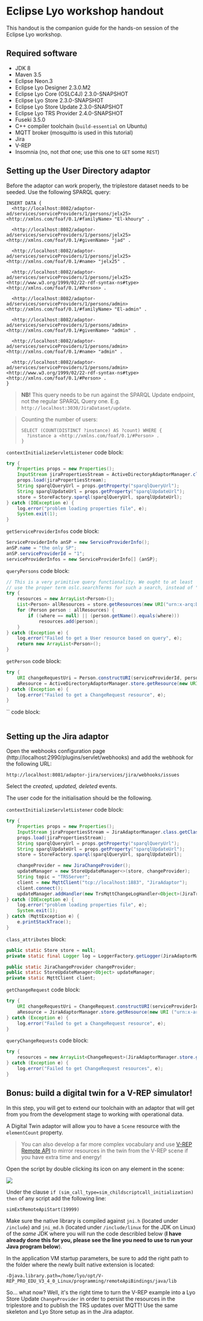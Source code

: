 # Eclipse Lyo workshop handout

This handout is the companion guide for the hands-on session of the Eclipse Lyo workshop.

## Required software

- JDK 8
- Maven 3.5
- Eclipse Neon.3
- Eclipse Lyo Designer 2.3.0.M2
- Eclipse Lyo Core (OSLC4J) 2.3.0-SNAPSHOT
- Eclipse Lyo Store 2.3.0-SNAPSHOT
- Eclipse Lyo Store Update 2.3.0-SNAPSHOT
- Eclipse Lyo TRS Provider 2.4.0-SNAPSHOT
- Fuseki 3.5.0
- C++ compiler toolchain (`build-essential` on Ubuntu)
- MQTT broker (mosquitto is used in this tutorial)
- Jira
- V-REP
- Insomnia (no, not _that_ one; use this one to `GET` some `REST`)

## Setting up the User Directory adaptor

Before the adaptor can work properly, the triplestore dataset needs to be seeded. Use the following SPARQL query:

```sparql
INSERT DATA {
  <http://localhost:8082/adaptor-ad/services/serviceProviders/1/persons/jelx25> <http://xmlns.com/foaf/0.1/#familyName> "El-khoury" .

  <http://localhost:8082/adaptor-ad/services/serviceProviders/1/persons/jelx25> <http://xmlns.com/foaf/0.1/#givenName> "jad" .

  <http://localhost:8082/adaptor-ad/services/serviceProviders/1/persons/jelx25> <http://xmlns.com/foaf/0.1/#name> "jelx25" .

  <http://localhost:8082/adaptor-ad/services/serviceProviders/1/persons/jelx25> <http://www.w3.org/1999/02/22-rdf-syntax-ns#type> <http://xmlns.com/foaf/0.1/#Person> .

  <http://localhost:8082/adaptor-ad/services/serviceProviders/1/persons/admin> <http://xmlns.com/foaf/0.1/#familyName> "El-admin" .

  <http://localhost:8082/adaptor-ad/services/serviceProviders/1/persons/admin> <http://xmlns.com/foaf/0.1/#givenName> "admin" .

  <http://localhost:8082/adaptor-ad/services/serviceProviders/1/persons/admin> <http://xmlns.com/foaf/0.1/#name> "admin" .

  <http://localhost:8082/adaptor-ad/services/serviceProviders/1/persons/admin> <http://www.w3.org/1999/02/22-rdf-syntax-ns#type> <http://xmlns.com/foaf/0.1/#Person> .
}
```

> **NB!** This query needs to be run against the SPARQL Update endpoint, not the regular SPARQL Query one. E.g. `http://localhost:3030/JiraDataset/update`.

> Counting the number of users:
>
> ```sparql
> SELECT (COUNT(DISTINCT ?instance) AS ?count) WHERE {
>   ?instance a <http://xmlns.com/foaf/0.1/#Person> .
> }
> ```


`contextInitializeServletListener` code block:

```java
try {
    Properties props = new Properties();
    InputStream jiraPropertiesStream = ActiveDirectoryAdaptorManager.class.getClassLoader().getResourceAsStream("jira.properties");
    props.load(jiraPropertiesStream);
    String sparqlQueryUrl = props.getProperty("sparqlQueryUrl");
    String sparqlUpdateUrl = props.getProperty("sparqlUpdateUrl");
    store = StoreFactory.sparql(sparqlQueryUrl, sparqlUpdateUrl);
} catch (IOException e) {
    log.error("problem loading properties file", e);
    System.exit(1);
}
```

`getServiceProviderInfos` code block:

```java
ServiceProviderInfo anSP = new ServiceProviderInfo();
anSP.name = "the only SP";
anSP.serviceProviderId = "1";
serviceProviderInfos = new ServiceProviderInfo[] {anSP};
```

`queryPersons` code block:

```java
// This is a very primitive query functionality. We ought to at least
// use the proper term oslc.searchTerms for such a search, instead of "where".
try {
    resources = new ArrayList<Person>();
    List<Person> allResources = store.getResources(new URI("urn:x-arq:DefaultGraph"), Person.class, 100, 0);
    for (Person person : allResources) {
        if ((where == null) || (person.getName().equals(where)))
            resources.add(person);
    }
} catch (Exception e) {
    log.error("Failed to get a User resource based on query", e);
    return new ArrayList<Person>();
}
```

`getPerson` code block:

```java
try {
    URI changeRequestUri = Person.constructURI(serviceProviderId, personId);
    aResource = ActiveDirectoryAdaptorManager.store.getResource(new URI ("urn:x-arq:DefaultGraph"), changeRequestUri, Person.class);
} catch (Exception e) {
    log.error("Failed to get a ChangeRequest resource", e);
}
```

`` code block:

```java

```


## Setting up the Jira adaptor

Open the webhooks configuration page (http://localhost:2990/plugins/servlet/webhooks) and add the webhook for the following URL:

    http://localhost:8081/adaptor-jira/services/jira/webhooks/issues

Select the _created, updated, deleted_ events.

The user code for the initialisation should be the following.

`contextInitializeServletListener` code block:

```java
try {
    Properties props = new Properties();
    InputStream jiraPropertiesStream = JiraAdaptorManager.class.getClassLoader().getResourceAsStream("jira.properties");
    props.load(jiraPropertiesStream);
    String sparqlQueryUrl = props.getProperty("sparqlQueryUrl");
    String sparqlUpdateUrl = props.getProperty("sparqlUpdateUrl");
    store = StoreFactory.sparql(sparqlQueryUrl, sparqlUpdateUrl);

    changeProvider = new JiraChangeProvider();
    updateManager = new StoreUpdateManager<>(store, changeProvider);
    String topic = "TRSServer";
    client = new MqttClient("tcp://localhost:1883", "JiraAdaptor");
    client.connect();
    updateManager.addHandler(new TrsMqttChangeLogHandler<Object>(JiraTrsService.changeHistories, client, topic));
} catch (IOException e) {
    log.error("problem loading properties file", e);
    System.exit(1);
} catch (MqttException e) {
    e.printStackTrace();
}
```

`class_attributes` block:

```java
public static Store store = null;
private static final Logger log = LoggerFactory.getLogger(JiraAdaptorManager.class);

public static JiraChangeProvider changeProvider;
public static StoreUpdateManager<Object> updateManager;
private static MqttClient client;
```

`getChangeRequest` code block:

```java
try {
    URI changeRequestUri = ChangeRequest.constructURI(serviceProviderId, changeRequestId);
    aResource = JiraAdaptorManager.store.getResource(new URI ("urn:x-arq:DefaultGraph"), changeRequestUri, ChangeRequest.class);
} catch (Exception e) {
    log.error("Failed to get a ChangeRequest resource", e);
}
```

`queryChangeRequests` code block:

```java
try {
    resources = new ArrayList<ChangeRequest>(JiraAdaptorManager.store.getResources(new URI ("urn:x-arq:DefaultGraph"), ChangeRequest.class));
} catch (Exception e) {
    log.error("Failed to get ChangeRequest resources", e);
}
```

## Bonus: build a digital twin for a V-REP simulator!

In this step, you will get to extend our toolchain with an adaptor that will get from you from the development stage to working with operational data.

A Digital Twin adaptor will allow you to have a `Scene` resource with the `elementCount` property.

> You can also develop a far more complex vocabulary and use [V-REP Remote API](http://www.coppeliarobotics.com/helpFiles/en/remoteApiOverview.htm) to mirror resources in the twin from the V-REP scene if you have extra time and energy!

Open the script by double clicking its icon on any element in the scene:

![](img/script.png)

Under the clause `if (sim_call_type=sim_childscriptcall_initialization) then` of any script add the following line:

    simExtRemoteApiStart(19999)

Make sure the native library is compiled against `jni.h` (located under `/include`) and `jni_md.h` (located under `/include/linux` for the JDK on Linux) of the _same_ JDK where you will run the code describled below (**I have already done this for you, please see the line you need to use to run your Java program below**).

In the application VM startup parameters, be sure to add the right path to the folder where the newly built native extension is located:

    -Djava.library.path=/home/lyo/opt/V-REP_PRO_EDU_V3_4_0_Linux/programming/remoteApiBindings/java/lib

So... what now? Well, it's the right time to turn the V-REP example into a Lyo Store Update `ChangeProvider` in order to persist the resources in the triplestore and to publish the TRS updates over MQTT! Use the same skeleton and Lyo Store setup as in the Jira adaptor.

